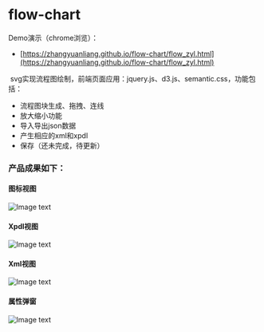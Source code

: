 # flow-chart

  Demo演示（chrome浏览）：
  
  - [https://zhangyuanliang.github.io/flow-chart/flow_zyl.html](https://zhangyuanliang.github.io/flow-chart/flow_zyl.html)
  
  svg实现流程图绘制，前端页面应用：jquery.js、d3.js、semantic.css，功能包括：
  - 流程图块生成、拖拽、连线
  - 放大缩小功能
  - 导入导出json数据
  - 产生相应的xml和xpdl
  - 保存（还未完成，待更新）
### 产品成果如下：
#### 图标视图
![Image text](https://github.com/zhangyuanliang/flow-chart/blob/master/img/img_1.jpg)
#### Xpdl视图
![Image text](https://github.com/zhangyuanliang/flow-chart/blob/master/img/img_2.jpg)
#### Xml视图
![Image text](https://github.com/zhangyuanliang/flow-chart/blob/master/img/img_3.jpg)
#### 属性弹窗
![Image text](https://github.com/zhangyuanliang/flow-chart/blob/master/img/img_4.jpg)
